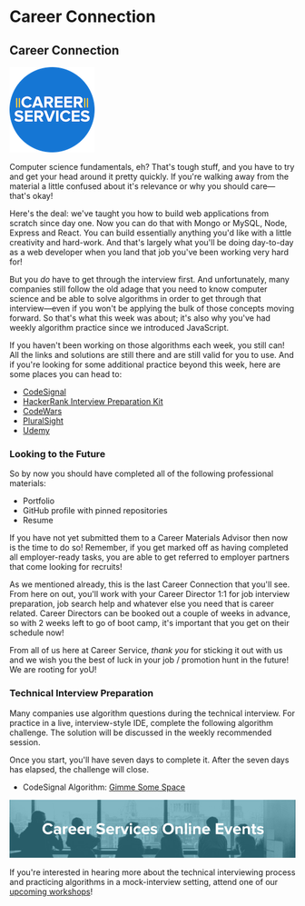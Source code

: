 # Career Connection

## Career Connection

![Career Services Logo](./assets/cs_logo.png#right)

Computer science fundamentals, eh? That's tough stuff, and you have to try and get your head around it pretty quickly. If you're walking away from the material a little confused about it's relevance or why you should care&mdash;that's okay! 

Here's the deal: we've taught you how to build web applications from scratch since day one. Now you can do that with Mongo or MySQL, Node, Express and React. You can build essentially anything you'd like with a little creativity and hard-work. And that's largely what you'll be doing day-to-day as a web developer when you land that job you've been working very hard for!

But you _do_ have to get through the interview first. And unfortunately, many companies still follow the old adage that you need to know computer science and be able to solve algorithms in order to get through that interview&mdash;even if you won't be applying the bulk of those concepts moving forward. So that's what this week was about; it's also why you've had weekly algorithm practice since we introduced JavaScript.

If you haven't been working on those algorithms each week, you still can! All the links and solutions are still there and are still valid for you to use. And if you're looking for some additional practice beyond this week, here are some places you can head to:

* [CodeSignal](https://codesignal.com/)
* [HackerRank Interview Preparation Kit](https://www.hackerrank.com/interview/interview-preparation-kit)
* [CodeWars](https://www.codewars.com/)
* [PluralSight](https://www.pluralsight.com/)
* [Udemy](https://www.udemy.com/)


### Looking to the Future

So by now you should have completed all of the following professional materials:

- Portfolio
- GitHub profile with pinned repositories
- Resume

If you have not yet submitted them to a Career Materials Advisor then now is the time to do so! Remember, if you get marked off as having completed all employer-ready tasks, you are able to get referred to employer partners that come looking for recruits!

As we mentioned already, this is the last Career Connection that you'll see. From here on out, you'll work with your Career Director 1:1 for job interview preparation, job search help and whatever else you need that is career related. Career Directors can be booked out a couple of weeks in advance, so with 2 weeks left to go of boot camp, it's important that you get on their schedule now!

From all of us here at Career Service, _thank you_ for sticking it out with us and we wish you the best of luck in your job / promotion hunt in the future! We are rooting for yoU!

### Technical Interview Preparation

Many companies use algorithm questions during the technical interview. For practice in a live, interview-style IDE, complete the following algorithm challenge. The solution will be discussed in the weekly recommended session.

Once you start, you'll have seven days to complete it. After the seven days has elapsed, the challenge will close.

- CodeSignal Algorithm: [Gimme Some Space](https://app.codesignal.com/public-test/AxFMTeyBvraiNL7H2/qzdetcA7ztuarH)

![online-events](./assets/online-events.png)

If you're interested in hearing more about the technical interviewing process and practicing algorithms in a mock-interview setting, attend one of our [upcoming workshops](https://careerservicesonlineevents.splashthat.com/)!
